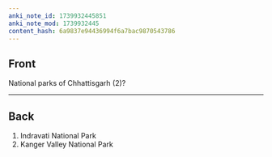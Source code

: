 ```yaml
---
anki_note_id: 1739932445851
anki_note_mod: 1739932445
content_hash: 6a9837e94436994f6a7bac9870543786
---
```


## Front

National parks of Chhattisgarh (2)?

<hr/>

## Back

1. Indravati National Park  
2. Kanger Valley National Park